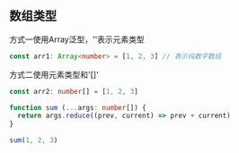 ## 数组类型

方式一使用Array泛型，'<number>'表示元素类型
```typescript
const arr1: Array<number> = [1, 2, 3] // 表示纯数字数组
```
方式二使用元素类型和'[]'
```typescript
const arr2: number[] = [1, 2, 3]
```

```typescript
function sum (...args: number[]) {
  return args.reduce((prev, current) => prev + current)
}

sum(1, 2, 3)
```
